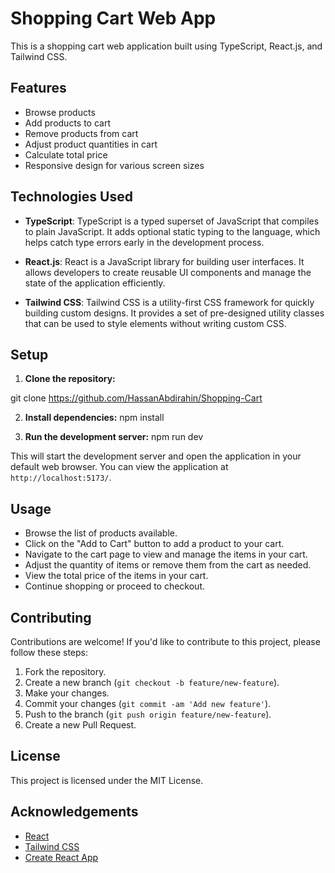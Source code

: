 # Shopping Cart Web App

This is a shopping cart web application built using TypeScript, React.js, and Tailwind CSS.

## Features

- Browse products
- Add products to cart
- Remove products from cart
- Adjust product quantities in cart
- Calculate total price
- Responsive design for various screen sizes

## Technologies Used

- **TypeScript**: TypeScript is a typed superset of JavaScript that compiles to plain JavaScript. It adds optional static typing to the language, which helps catch type errors early in the development process.

- **React.js**: React is a JavaScript library for building user interfaces. It allows developers to create reusable UI components and manage the state of the application efficiently.

- **Tailwind CSS**: Tailwind CSS is a utility-first CSS framework for quickly building custom designs. It provides a set of pre-designed utility classes that can be used to style elements without writing custom CSS.

## Setup

1. **Clone the repository:**

git clone https://github.com/HassanAbdirahin/Shopping-Cart

2. **Install dependencies:**
   npm install

3. **Run the development server:**
   npm run dev

This will start the development server and open the application in your default web browser. You can view the application at `http://localhost:5173/`.

## Usage

- Browse the list of products available.
- Click on the "Add to Cart" button to add a product to your cart.
- Navigate to the cart page to view and manage the items in your cart.
- Adjust the quantity of items or remove them from the cart as needed.
- View the total price of the items in your cart.
- Continue shopping or proceed to checkout.

## Contributing

Contributions are welcome! If you'd like to contribute to this project, please follow these steps:

1. Fork the repository.
2. Create a new branch (`git checkout -b feature/new-feature`).
3. Make your changes.
4. Commit your changes (`git commit -am 'Add new feature'`).
5. Push to the branch (`git push origin feature/new-feature`).
6. Create a new Pull Request.

## License

This project is licensed under the MIT License.

## Acknowledgements

- [React](https://reactjs.org/)
- [Tailwind CSS](https://tailwindcss.com/)
- [Create React App](https://create-react-app.dev/)
